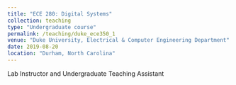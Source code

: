 ```yaml
---
title: "ECE 280: Digital Systems"
collection: teaching
type: "Undergraduate course"
permalink: /teaching/duke_ece350_1
venue: "Duke University, Electrical & Computer Engineering Department"
date: 2019-08-20
location: "Durham, North Carolina"
---
```


Lab  Instructor and Undergraduate Teaching Assistant

